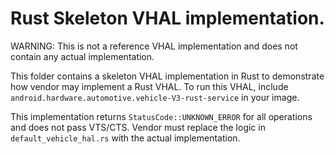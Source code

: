 # Rust Skeleton VHAL implementation.

WARNING: This is not a reference VHAL implementation and does not contain
any actual implementation.

This folder contains a skeleton VHAL implementation in Rust to demonstrate
how vendor may implement a Rust VHAL. To run this VHAL, include
`android.hardware.automotive.vehicle-V3-rust-service` in your image.

This implementation returns `StatusCode::UNKNOWN_ERROR` for all operations
and does not pass VTS/CTS. Vendor must replace the logic in
`default_vehicle_hal.rs` with the actual implementation.
